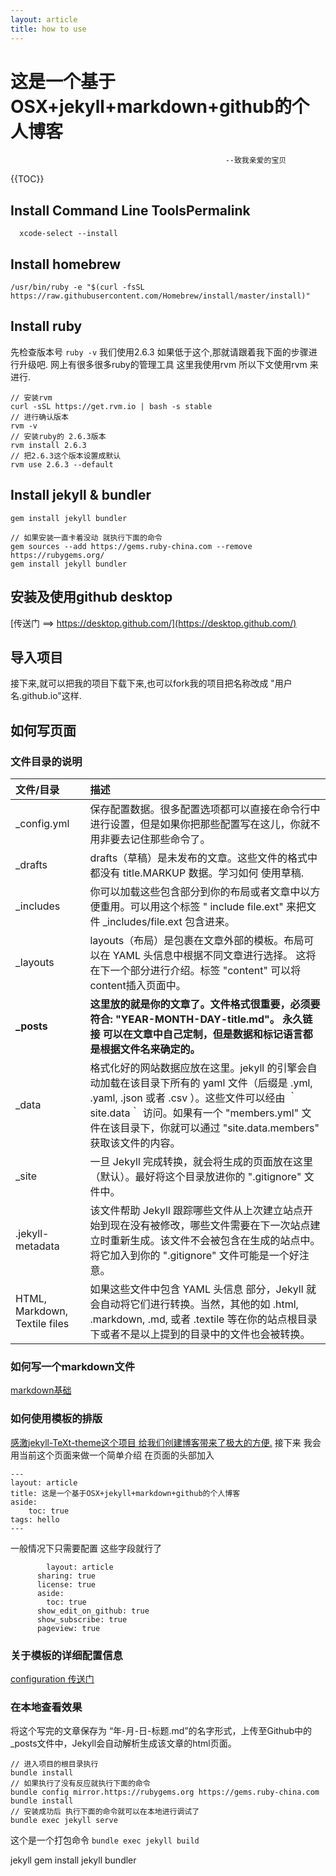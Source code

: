```yaml
---
layout: article
title: how to use
---
```


# 这是一个基于OSX+jekyll+markdown+github的个人博客
													--致我亲爱的宝贝

{{TOC}}

## Install Command Line ToolsPermalink
`	xcode-select --install `
## Install homebrew
```
/usr/bin/ruby -e "$(curl -fsSL https://raw.githubusercontent.com/Homebrew/install/master/install)" 
```
## Install ruby
先检查版本号
` ruby -v `
我们使用2.6.3 如果低于这个,那就请跟着我下面的步骤进行升级吧.
网上有很多很多ruby的管理工具 这里我使用rvm 所以下文使用rvm 来进行. 
``` 
// 安装rvm
curl -sSL https://get.rvm.io | bash -s stable 
// 进行确认版本
rvm -v 
// 安装ruby的 2.6.3版本
rvm install 2.6.3
// 把2.6.3这个版本设置成默认
rvm use 2.6.3 --default 
```
## Install jekyll & bundler
```
gem install jekyll bundler

// 如果安装一直卡着没动 就执行下面的命令
gem sources --add https://gems.ruby-china.com --remove https://rubygems.org/
gem install jekyll bundler
```
## 安装及使用github desktop
[传送门 ==> https://desktop.github.com/](https://desktop.github.com/)
## 导入项目
接下来,就可以把我的项目下载下来,也可以fork我的项目把名称改成 "用户名.github.io"这样.

## 如何写页面
### 文件目录的说明

| 文件/目录 | 描述 |
|:--|:--|
| _config.yml | 保存配置数据。很多配置选项都可以直接在命令行中进行设置，但是如果你把那些配置写在这儿，你就不用非要去记住那些命令了。 |
| _drafts | drafts（草稿）是未发布的文章。这些文件的格式中都没有 title.MARKUP 数据。学习如何 使用草稿. |
| _includes | 你可以加载这些包含部分到你的布局或者文章中以方便重用。可以用这个标签  " include file.ext" 来把文件 _includes/file.ext 包含进来。 |
| _layouts | layouts（布局）是包裹在文章外部的模板。布局可以在 YAML 头信息中根据不同文章进行选择。 这将在下一个部分进行介绍。标签  "content" 可以将content插入页面中。 |
| **_posts** | **这里放的就是你的文章了。文件格式很重要，必须要符合: "YEAR-MONTH-DAY-title.md"。 永久链接 可以在文章中自己定制，但是数据和标记语言都是根据文件名来确定的。** |
| _data | 格式化好的网站数据应放在这里。jekyll 的引擎会自动加载在该目录下所有的 yaml 文件（后缀是 .yml, .yaml, .json 或者 .csv ）。这些文件可以经由 ｀site.data｀ 访问。如果有一个 "members.yml" 文件在该目录下，你就可以通过 "site.data.members" 获取该文件的内容。 |
| _site | 一旦 Jekyll 完成转换，就会将生成的页面放在这里（默认）。最好将这个目录放进你的 ".gitignore" 文件中。 |
| .jekyll-metadata | 该文件帮助 Jekyll 跟踪哪些文件从上次建立站点开始到现在没有被修改，哪些文件需要在下一次站点建立时重新生成。该文件不会被包含在生成的站点中。将它加入到你的 ".gitignore" 文件可能是一个好注意。 |
| HTML, Markdown, Textile files | 如果这些文件中包含 YAML 头信息 部分，Jekyll 就会自动将它们进行转换。当然，其他的如 .html, .markdown, .md, 或者 .textile 等在你的站点根目录下或者不是以上提到的目录中的文件也会被转换。 |

### 如何写一个markdown文件
[markdown基础](https://www.jianshu.com/p/399e5a3c7cc5)

### 如何使用模板的排版
[感激jekyll-TeXt-theme这个项目 给我们创建博客带来了极大的方便.](https://tianqi.name/jekyll-TeXt-theme/samples.html#page-layout)
接下来 我会用当前这个页面来做一个简单介绍
在页面的头部加入
```
---
layout: article
title: 这是一个基于OSX+jekyll+markdown+github的个人博客
aside:
	toc: true
tags: hello
--- 
```

一般情况下只需要配置 这些字段就行了
```
	    layout: article
      sharing: true
      license: true
      aside:
        toc: true
      show_edit_on_github: true
      show_subscribe: true
      pageview: true
```

### 关于模板的详细配置信息
[configuration 传送门](https://tianqi.name/jekyll-TeXt-theme/docs/zh/configuration)

### 在本地查看效果
将这个写完的文章保存为 “年-月-日-标题.md”的名字形式，上传至Github中的_posts文件中，Jekyll会自动解析生成该文章的html页面。

```
// 进入项目的根目录执行
bundle install
// 如果执行了没有反应就执行下面的命令
bundle config mirror.https://rubygems.org https://gems.ruby-china.com
bundle install
// 安装成功后 执行下面的命令就可以在本地进行调试了
bundle exec jekyll serve
```

这个是一个打包命令
`bundle exec jekyll build`












































jekyll
gem install jekyll bundler
